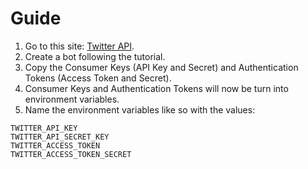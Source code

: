 # Guide

1. Go to this site: [Twitter API](https://developer.twitter.com/en/docs/twitter-api).
2. Create a bot following the tutorial.
3. Copy the Consumer Keys (API Key and Secret) and Authentication Tokens (Access Token and Secret).
4. Consumer Keys and Authentication Tokens will now be turn into environment variables.
5. Name the environment variables like so with the values:

```
TWITTER_API_KEY
TWITTER_API_SECRET_KEY
TWITTER_ACCESS_TOKEN
TWITTER_ACCESS_TOKEN_SECRET
```
